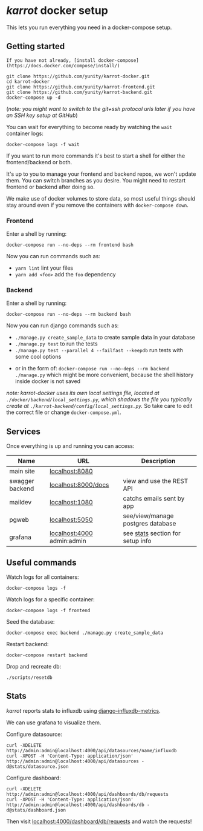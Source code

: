 # _karrot_ docker setup

This lets you run everything you need in a docker-compose setup.

## Getting started

```
If you have not already, [install docker-compose](https://docs.docker.com/compose/install/)

git clone https://github.com/yunity/karrot-docker.git
cd karrot-docker
git clone https://github.com/yunity/karrot-frontend.git
git clone https://github.com/yunity/karrot-backend.git
docker-compose up -d
```

(_note: you might want to switch to the git+ssh protocol urls later if you have an SSH key setup at GitHub_)

You can wait for everything to become ready by watching the `wait` container logs:

```
docker-compose logs -f wait
```

If you want to run more commands it's best to start a shell for either the frontend/backend or both.

It's up to you to manage your frontend and backend repos, we won't update them. You can switch branches as you desire. You might need to restart frontend or backend after doing so.

We make use of docker volumes to store data, so most useful things should stay around even if you remove the containers with `docker-compose down`.

### Frontend

Enter a shell by running:

```
docker-compose run --no-deps --rm frontend bash
```

Now you can run commands such as:
* `yarn lint` lint your files
* `yarn add <foo>` add the `foo` dependency

### Backend

Enter a shell by running:

```
docker-compose run --no-deps --rm backend bash
```

Now you can run django commands such as:
* `./manage.py create_sample_data` to create sample data in your database
* `./manage.py test` to run the tests
* `./manage.py test --parallel 4 --failfast --keepdb` run tests with some cool options
- or in the form of: `docker-compose run --no-deps --rm backend ./manage.py` which might be more convenient, because the shell history inside docker is not saved

_note: karrot-docker uses its own local settings file, located at `./docker/backend/local_settings.py`, which shadows the file you typically create at `./karrot-backend/config/local_settings.py`._ So take care to edit the correct file or change `docker-compose.yml`.



## Services

Once everything is up and running you can access:

| Name | URL | Description |
|---|---|---|
| main site | [localhost:8080](http://localhost:8080) | |
| swagger backend | [localhost:8000/docs](http://localhost:8000/docs) | view and use the REST API |
| maildev | [localhost:1080](http://localhost:1080) | catchs emails sent by app |
| pgweb | [localhost:5050](http://localhost:5050) | see/view/manage postgres database |
| grafana | [localhost:4000](http://localhost:4000) admin:admin | see [stats](#stats) section for setup info |

## Useful commands

Watch logs for all containers:
```
docker-compose logs -f
```

Watch logs for a specific container:
```
docker-compose logs -f frontend
```

Seed the database:
```
docker-compose exec backend ./manage.py create_sample_data
```

Restart backend:
```
docker-compose restart backend
```

Drop and recreate db:
```
./scripts/resetdb
```

## Stats

_karrot_ reports stats to influxdb using
[django-influxdb-metrics](https://github.com/bitlabstudio/django-influxdb-metrics).

We can use grafana to visualize them.

Configure datasource:
```
curl -XDELETE http://admin:admin@localhost:4000/api/datasources/name/influxdb
curl -XPOST -H 'Content-Type: application/json' http://admin:admin@localhost:4000/api/datasources -d@stats/datasource.json
```

Configure dashboard:
```
curl -XDELETE http://admin:admin@localhost:4000/api/dashboards/db/requests
curl -XPOST -H 'Content-Type: application/json' http://admin:admin@localhost:4000/api/dashboards/db -d@stats/dashboard.json
```

Then visit [localhost:4000/dashboard/db/requests](http://localhost:4000/dashboard/db/requests) and watch the requests!
